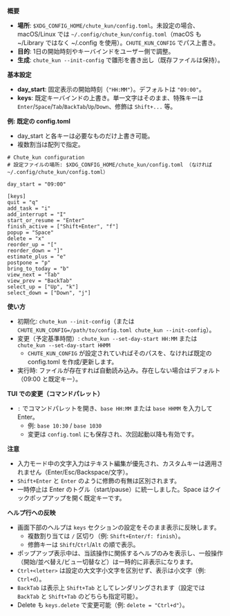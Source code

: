 **概要**
- **場所**: `$XDG_CONFIG_HOME/chute_kun/config.toml`。未設定の場合、macOS/Linux では `~/.config/chute_kun/config.toml`（macOS も ~/Library ではなく ~/.config を使用）。`CHUTE_KUN_CONFIG` でパス上書き。
- **目的**: 1日の開始時刻やキーバインドをユーザー側で調整。
- **生成**: `chute_kun --init-config` で雛形を書き出し（既存ファイルは保持）。

**基本設定**
- **day_start**: 固定表示の開始時刻（`"HH:MM"`）。デフォルトは `"09:00"`。
- **keys**: 既定キーバインドの上書き。単一文字はそのまま、特殊キーは `Enter`/`Space`/`Tab`/`BackTab`/`Up`/`Down`、修飾は `Shift+...` 等。

**例: 既定の config.toml**
- day_start と各キーは必要なものだけ上書き可能。
- 複数割当は配列で指定。

```
# Chute_kun configuration
# 設定ファイルの場所: $XDG_CONFIG_HOME/chute_kun/config.toml （なければ ~/.config/chute_kun/config.toml）

day_start = "09:00"

[keys]
quit = "q"
add_task = "i"
add_interrupt = "I"
start_or_resume = "Enter"
finish_active = ["Shift+Enter", "f"]
popup = "Space"
delete = "x"
reorder_up = "["
reorder_down = "]"
estimate_plus = "e"
postpone = "p"
bring_to_today = "b"
view_next = "Tab"
view_prev = "BackTab"
select_up = ["Up", "k"]
select_down = ["Down", "j"]
```

**使い方**
- 初期化: `chute_kun --init-config`（または `CHUTE_KUN_CONFIG=/path/to/config.toml chute_kun --init-config`）。
- 変更（予定基準時間）: `chute_kun --set-day-start HH:MM` または `chute_kun --set-day-start HHMM`
  - `CHUTE_KUN_CONFIG` が設定されていればそのパスを、なければ既定の config.toml を作成/更新します。
- 実行時: ファイルが存在すれば自動読み込み。存在しない場合はデフォルト（09:00 と既定キー）。

**TUI での変更（コマンドパレット）**
- `:` でコマンドパレットを開き、`base HH:MM` または `base HHMM` を入力して Enter。
  - 例: `base 10:30` / `base 1030`
  - 変更は `config.toml` にも保存され、次回起動以降も有効です。

**注意**
- 入力モード中の文字入力はテキスト編集が優先され、カスタムキーは適用されません（Enter/Esc/Backspace/文字）。
- `Shift+Enter` と `Enter` のように修飾の有無は区別されます。
- 一時停止は Enter のトグル（start/pause）に統一しました。Space はクイックポップアップを開く既定キーです。

**ヘルプ行への反映**
- 画面下部のヘルプは `keys` セクションの設定をそのまま表示に反映します。
  - 複数割り当ては `/` 区切り（例: `Shift+Enter/f: finish`）。
  - 修飾キーは `Shift`/`Ctrl`/`Alt` の順で表示。
- ポップアップ表示中は、当該操作に関係するヘルプのみを表示し、一般操作（開始/並べ替え/ビュー切替など）は一時的に非表示になります。
- `Ctrl+<letter>` は設定の大文字小文字を区別せず、表示は小文字（例: `Ctrl+d`）。
- `BackTab` は表示上 `Shift+Tab` としてレンダリングされます（設定では `BackTab` と `Shift+Tab` のどちらも指定可能）。
- Delete も `keys.delete` で変更可能（例: `delete = "Ctrl+d"`）。
